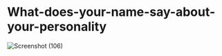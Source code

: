 # What-does-your-name-say-about-your-personality
![Screenshot (106)](https://user-images.githubusercontent.com/54750557/85920992-33b00400-b896-11ea-85fc-354b1f68a22c.png)
